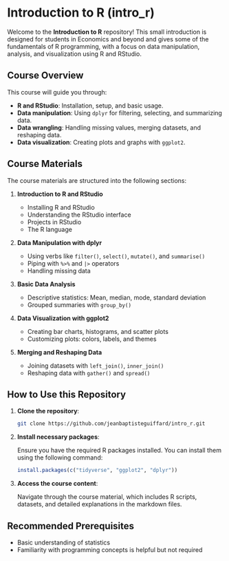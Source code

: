 # Introduction to R (intro_r)

Welcome to the **Introduction to R** repository! This small introduction is designed for students in Economics and beyond and gives some of the fundamentals of R programming, with a focus on data manipulation, analysis, and visualization using R and RStudio.

## Course Overview

This course will guide you through:

- **R and RStudio**: Installation, setup, and basic usage.
- **Data manipulation**: Using `dplyr` for filtering, selecting, and summarizing data.
- **Data wrangling**: Handling missing values, merging datasets, and reshaping data.
- **Data visualization**: Creating plots and graphs with `ggplot2`.

## Course Materials

The course materials are structured into the following sections:

1. **Introduction to R and RStudio**
   - Installing R and RStudio
   - Understanding the RStudio interface
   - Projects in RStudio
   - The R language

2. **Data Manipulation with dplyr**
   - Using verbs like `filter()`, `select()`, `mutate()`, and `summarise()`
   - Piping with `%>%` and `|>` operators
   - Handling missing data

3. **Basic Data Analysis**
   - Descriptive statistics: Mean, median, mode, standard deviation
   - Grouped summaries with `group_by()`

4. **Data Visualization with ggplot2**
   - Creating bar charts, histograms, and scatter plots
   - Customizing plots: colors, labels, and themes

5. **Merging and Reshaping Data**
   - Joining datasets with `left_join()`, `inner_join()`
   - Reshaping data with `gather()` and `spread()`

## How to Use this Repository

1. **Clone the repository**:

   ```bash
   git clone https://github.com/jeanbaptisteguiffard/intro_r.git
   ```

2. **Install necessary packages**:

   Ensure you have the required R packages installed. You can install them using the following command:

   ```r
   install.packages(c("tidyverse", "ggplot2", "dplyr"))
   ```

3. **Access the course content**:

   Navigate through the course material, which includes R scripts, datasets, and detailed explanations in the markdown files.

## Recommended Prerequisites

- Basic understanding of statistics
- Familiarity with programming concepts is helpful but not required

